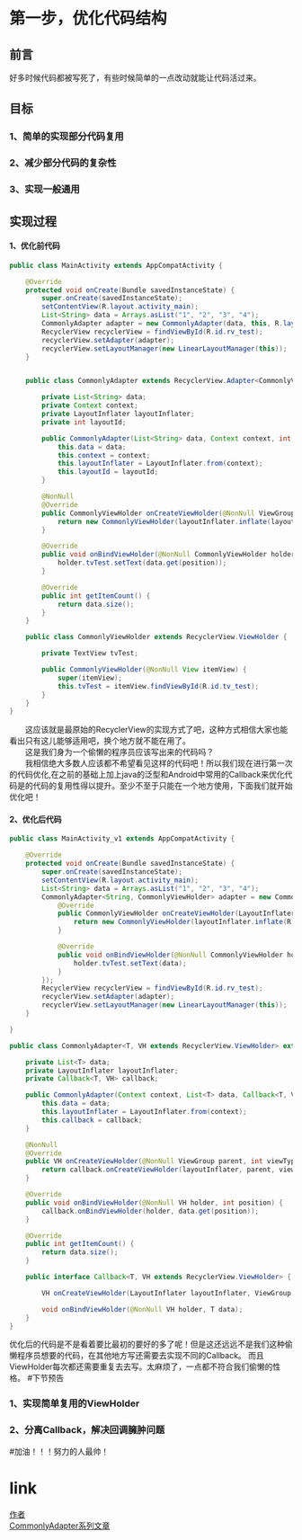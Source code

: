 # 第一步，优化代码结构

## 前言
好多时候代码都被写死了，有些时候简单的一点改动就能让代码活过来。
## 目标
### 1、简单的实现部分代码复用
### 2、减少部分代码的复杂性
### 3、实现一般通用
## 实现过程

#### 1、优化前代码
```java
public class MainActivity extends AppCompatActivity {

    @Override
    protected void onCreate(Bundle savedInstanceState) {
        super.onCreate(savedInstanceState);
        setContentView(R.layout.activity_main);
        List<String> data = Arrays.asList("1", "2", "3", "4");
        CommonlyAdapter adapter = new CommonlyAdapter(data, this, R.layout.item_test);
        RecyclerView recyclerView = findViewById(R.id.rv_test);
        recyclerView.setAdapter(adapter);
        recyclerView.setLayoutManager(new LinearLayoutManager(this));
    }


    public class CommonlyAdapter extends RecyclerView.Adapter<CommonlyViewHolder> {

        private List<String> data;
        private Context context;
        private LayoutInflater layoutInflater;
        private int layoutId;

        public CommonlyAdapter(List<String> data, Context context, int layoutId) {
            this.data = data;
            this.context = context;
            this.layoutInflater = LayoutInflater.from(context);
            this.layoutId = layoutId;
        }

        @NonNull
        @Override
        public CommonlyViewHolder onCreateViewHolder(@NonNull ViewGroup parent, int viewType) {
            return new CommonlyViewHolder(layoutInflater.inflate(layoutId, parent, false));
        }

        @Override
        public void onBindViewHolder(@NonNull CommonlyViewHolder holder, int position) {
            holder.tvTest.setText(data.get(position));
        }

        @Override
        public int getItemCount() {
            return data.size();
        }
    }

    public class CommonlyViewHolder extends RecyclerView.ViewHolder {

        private TextView tvTest;

        public CommonlyViewHolder(@NonNull View itemView) {
            super(itemView);
            this.tvTest = itemView.findViewById(R.id.tv_test);
        }
    }
}
```
&emsp;&emsp;这应该就是最原始的RecyclerView的实现方式了吧，这种方式相信大家也能看出只有这儿能够适用吧，换个地方就不能在用了。  
&emsp;&emsp;这是我们身为一个偷懒的程序员应该写出来的代码吗？  
&emsp;&emsp;我相信绝大多数人应该都不希望看见这样的代码吧！所以我们现在进行第一次的代码优化,在之前的基础上加上java的泛型和Android中常用的Callback来优化代码是的代码的复用性得以提升。至少不至于只能在一个地方使用，下面我们就开始优化吧！

#### 2、优化后代码
```java
public class MainActivity_v1 extends AppCompatActivity {

    @Override
    protected void onCreate(Bundle savedInstanceState) {
        super.onCreate(savedInstanceState);
        setContentView(R.layout.activity_main);
        List<String> data = Arrays.asList("1", "2", "3", "4");
        CommonlyAdapter<String, CommonlyViewHolder> adapter = new CommonlyAdapter<>(this, data, new CommonlyAdapter.Callback<String, CommonlyViewHolder>() {
            @Override
            public CommonlyViewHolder onCreateViewHolder(LayoutInflater layoutInflater, ViewGroup parent, int viewType) {
                return new CommonlyViewHolder(layoutInflater.inflate(R.layout.item_test, parent, false));
            }

            @Override
            public void onBindViewHolder(@NonNull CommonlyViewHolder holder, String data) {
                holder.tvTest.setText(data);
            }
        });
        RecyclerView recyclerView = findViewById(R.id.rv_test);
        recyclerView.setAdapter(adapter);
        recyclerView.setLayoutManager(new LinearLayoutManager(this));
    }

}
```
```java
public class CommonlyAdapter<T, VH extends RecyclerView.ViewHolder> extends RecyclerView.Adapter<VH> {

    private List<T> data;
    private LayoutInflater layoutInflater;
    private Callback<T, VH> callback;

    public CommonlyAdapter(Context context, List<T> data, Callback<T, VH> callback) {
        this.data = data;
        this.layoutInflater = LayoutInflater.from(context);
        this.callback = callback;
    }

    @NonNull
    @Override
    public VH onCreateViewHolder(@NonNull ViewGroup parent, int viewType) {
        return callback.onCreateViewHolder(layoutInflater, parent, viewType);
    }

    @Override
    public void onBindViewHolder(@NonNull VH holder, int position) {
        callback.onBindViewHolder(holder, data.get(position));
    }

    @Override
    public int getItemCount() {
        return data.size();
    }

    public interface Callback<T, VH extends RecyclerView.ViewHolder> {

        VH onCreateViewHolder(LayoutInflater layoutInflater, ViewGroup parent, int viewType);

        void onBindViewHolder(@NonNull VH holder, T data);
    }
}

```
优化后的代码是不是看着要比最初的要好的多了呢！但是这还远远不是我们这种偷懒程序员想要的代码，在其他地方写还需要去实现不同的Callback。
而且ViewHolder每次都还需要重复去去写。太麻烦了，一点都不符合我们偷懒的性格。
#下节预告
### 1、实现简单复用的ViewHolder
### 2、分离Callback，解决回调臃肿问题

#加油！！！努力的人最帅！

# link
[作者](https://github.com/j1046697411)  
[CommonlyAdapter系列文章](commonly_adapter.md)  